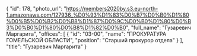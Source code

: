 {
    "id": 178,
    "photo_url": "https://members2020by.s3.eu-north-1.amazonaws.com/127936_%D0%93%D1%83%D0%B7%D0%B0%D1%80%D0%B5%D0%B2%D0%B8%D1%87%D0%9C%D0%B0%D1%80%D0%B3%D0%B0%D1%80%D0%B8%D1%82%D0%B0",
    "full_name": "Гузаревич Маргарита",
    "offices": [
        {
            "id": "03-00",
            "name": "ПРОКУРАТУРА ГОМЕЛЬСКОЙ ОБЛАСТИ",
            "position": "Старший прокурор отдела"
        }
    ],
    "title": "Гузаревич Маргарита"
}